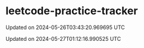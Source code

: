 # leetcode-practice-tracker

Updated on 2024-05-26T03:43:20.969695 UTC

Updated on 2024-05-27T01:12:16.990525 UTC